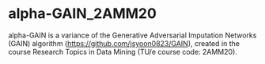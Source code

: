 # alpha-GAIN_2AMM20

alpha-GAIN is a variance of the Generative Adversarial Imputation Networks (GAIN) algorithm (https://github.com/jsyoon0823/GAIN), created in the course Research Topics in Data Mining (TU/e course code: 2AMM20).
